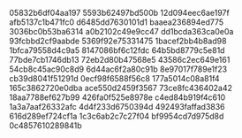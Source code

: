 05832b6df04aa197
5593b62497bd500b
12d094eec6ae197f
afb5137c1b471fc0
d6485dd7630101d1
baaea236894ed775
3036bc0b53ba6314
a0b2102c49e9cc47
dd1bcda363ca0e0a
93fcbbd2cf9aabde
5369f92e75331475
1bacef2bb4b8ad98
1bfca79558d4c9a5
8147086bf6c12fdc
64b5bd8779c5e81d
77bde7cb1746db13
72eb2d80b47568e5
43586c2ec649e161
54cb8c45ac90c8d9
6d44ac6f2a80c91b
8e97017f789e1f23
cb39d8041f51291d
0ecf98f6588f56c8
177a5014c08a81f4
165c3862720e0dba
ace550d2459f3567
73ce8fc436402a42
18aa7788ef627b99
426fa0f525e8978e
c4ed84b919f4c610
1a3a7aaf26332afc
4d4f233d6750394d
492493faffad3836
616d289ef724cf1a
1c3c6ab2c7c27f04
bf9954cd7d975d8d
0c4857610289841b
